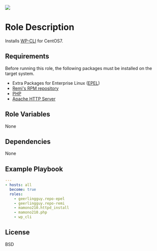 [![](https://github.com/ansible-roles-mamono210/wp_cli/workflows/build/badge.svg)](https://github.com/ansible-roles-mamono210/wp_cli/actions?query=workflow%3Abuild)

Role Description
=========

Installs [WP-CLI](https://wp-cli.org) for CentOS7.

Requirements
------------

Before running this role, the following packages must be installed on the target system.

* Extra Packages for Enterprise Linux ([EPEL](https://docs.fedoraproject.org/en-US/epel/))
* [Remi's RPM repository](https://rpms.remirepo.net)
* [PHP](https://www.php.net)
* [Apache HTTP Server](https://httpd.apache.org)

Role Variables
--------------

None

Dependencies
------------

None

Example Playbook
----------------

```YAML
---
- hosts: all
  become: true
  roles:
    - geerlingguy.repo-epel
    - geerlingguy.repo-remi
    - mamono210.httpd_install
    - mamono210.php
    - wp_cli
```

License
-------

BSD
